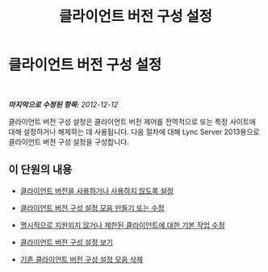 ﻿---
title: 클라이언트 버전 구성 설정
TOCTitle: 클라이언트 버전 구성 설정
ms:assetid: 4e5169e1-07f0-4333-9dd1-94c570a76ea6
ms:mtpsurl: https://technet.microsoft.com/ko-kr/library/JJ884154(v=OCS.15)
ms:contentKeyID: 52056836
ms.date: 08/10/2015
mtps_version: v=OCS.15
ms.translationtype: HT
---

# 클라이언트 버전 구성 설정

 

_**마지막으로 수정된 항목:** 2012-12-12_

클라이언트 버전 구성 설정은 클라이언트 버전 제어를 전역적으로 또는 특정 사이트에 대해 설정하거나 해제하는 데 사용됩니다. 다음 절차에 대해 Lync Server 2013용으로 클라이언트 버전 구성 설정을 구성합니다.

## 이 단원의 내용

  - [클라이언트 버전을 사용하거나 사용하지 않도록 설정](lync-server-2013-enable-or-disable-client-versioning.md)

  - [클라이언트 버전 구성 설정 모음 만들기 또는 수정](lync-server-2013-create-or-modify-a-collection-of-client-version-configuration-settings.md)

  - [명시적으로 지원되지 않거나 제한된 클라이언트에 대한 기본 작업 수정](lync-server-2013-modify-the-default-action-for-clients-not-explicitly-supported-or-restricted.md)

  - [클라이언트 버전 구성 설정 보기](lync-server-2013-view-client-version-configuration-settings.md)

  - [기존 클라이언트 버전 구성 설정 모음 삭제](lync-server-2013-delete-an-existing-collection-of-client-version-configuration-settings.md)

